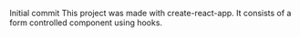 Initial commit
This project was made with create-react-app.
It consists of a form controlled component using hooks.
